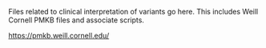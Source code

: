 Files related to clinical interpretation of variants go here. This includes Weill Cornell PMKB files and associate scripts.

https://pmkb.weill.cornell.edu/
